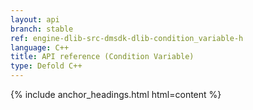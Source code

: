 ```yaml
---
layout: api
branch: stable
ref: engine-dlib-src-dmsdk-dlib-condition_variable-h
language: C++
title: API reference (Condition Variable)
type: Defold C++
---
```

{% include anchor_headings.html html=content %}